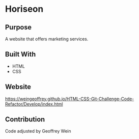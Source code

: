 # Horiseon

## Purpose
A website that offers marketing services.

## Built With
* HTML
* CSS

## Website
https://weingeoffrey.github.io/HTML-CSS-Git-Challenge-Code-Refactor/Develop/index.html

## Contribution
Code adjusted by Geoffrey Wein
